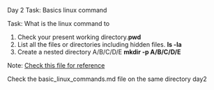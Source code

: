 Day 2 Task: Basics linux command

Task: What is the linux command to 
1. Check your present working directory.**pwd**
2. List all the files or directories including hidden files. **ls -la**
3. Create a nested directory A/B/C/D/E **mkdir -p A/B/C/D/E**

Note: [Check this file for reference](basic_linux_commands.md)

Check the basic_linux_commands.md file on the same directory day2

